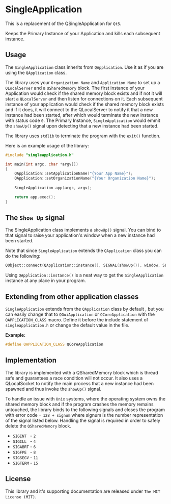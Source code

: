 SingleApplication
=================

This is a replacement of the QSingleApplication for ```Qt5```.

Keeps the Primary Instance of your Application and kills each subsequent instance.

Usage
-----
The ```SingleApplication``` class inherits from ```QApplication```. Use it as if you are using the ```QApplication``` class.

The library uses your ```Organization Name``` and ```Application Name``` to set up a ```QLocalServer``` and a ```QSharedMemory``` block. The first instance of your Application would check if the shared memory block exists and if not it will start a ```QLocalServer``` and then listen for connections on it. Each subsequent instance of your application would check if the shared memory block exists and if it does, it will connect to the QLocalServer to notify it that a new instance had been started, after which would terminate the new instance with status code ```0```. The Primary Instance, ```SingleApplication``` would emmit the ```showUp()``` signal upon detecting that a new instance had been started.

The library uses ```stdlib``` to terminate the program with the ```exit()``` function.

Here is an example usage of the library:
```cpp
#include "singleapplication.h"

int main(int argc, char *argv[])
{
    QApplication::setApplicationName("{Your App Name}");
    QApplication::setOrganizationName("{Your Organization Name}");
    
    SingleApplication app(argc, argv);

    return app.exec();
}
```

The ```Show Up``` signal
------------------------
The SingleApplication class implements a ```showUp()``` signal. You can bind to that signal to raise your application's window when a new instance had been started.

Note that since ```SingleApplication``` extends the ```QApplication``` class  you can do the following:
```cpp
QObject::connect(QApplication::instance(), SIGNAL(showUp()), window, SLOT(raise())); // window is your QWindow instance
```

Using ```QApplication::instance()``` is a neat way to get the ```SingleApplication``` instance at any place in your program.

Extending from other application classes
-----------------------

`SingleApplication` extends from the `QApplication` class by default , but you can easily change that to `QGuiApplication` or `QCoreApplication` with the `QAPPLICATION_CLASS` macro. Define it before the include statement of `singleapplication.h` or change the default value in the file.

__Example:__

```cpp
#define QAPPLICATION_CLASS QCoreApplication
```

Implementation
--------------
The library is implemented with a QSharedMemory block which is thread safe and guarantees a race condition will not occur. It also uses a QLocalSocket to notify the main process that a new instance had been spawned and thus invoke the ```showUp()``` signal.

To handle an issue with ```Unix``` systems, where the operating system owns the shared memory block and if the program crashes the memory remains untouched, the library binds to the following signals and closes the program with error code = ```128 + signum``` where signum is the number representation of the signal listed below. Handling the signal is required in order to safely delete the ```QSharedMemory``` block.

* ```SIGINT ``` - ```2```
* ```SIGILL ``` - ```4```
* ```SIGABRT``` - ```6```
* ```SIGFPE ``` - ```8```
* ```SIGSEGV``` - ```11```
* ```SIGTERM``` - ```15```


License
-------
This library and it's supporting documentation are released under ```The MIT License (MIT)```.

